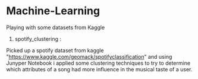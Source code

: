 # Machine-Learning
Playing with some datasets from Kaggle

1. spotify_clustering :

Picked up a spotify dataset from kaggle "https://www.kaggle.com/geomack/spotifyclassification" and using Junyper Notebook i 
applied some clustering techniques to try to determine which attributes of a song had more influence in the musical taste of a user.
